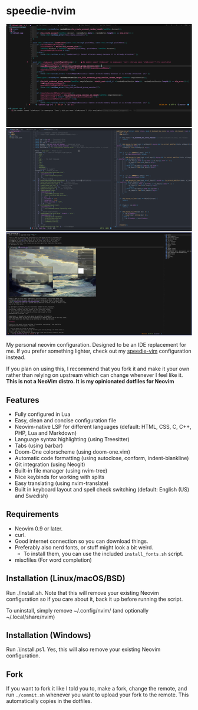 # speedie-nvim

![img](./screenshots/scr0.png)
![img](./screenshots/scr1.png)
![img](./screenshots/scr2.png)

My personal neovim configuration. Designed to be an IDE replacement for me.
If you prefer something lighter, check out my [speedie-vim](https://git.speedie.site/speedie/speedie-vim) configuration instead.

If you plan on using this, I recommend that you fork it and make it your own rather than relying on upstream which
can change whenever I feel like it. **This is not a NeoVim distro. It is my opinionated dotfiles for Neovim**

## Features

- Fully configured in Lua
- Easy, clean and concise configuration file
- Neovim-native LSP for different languages (default: HTML, CSS, C, C++, PHP, Lua and Markdown)
- Language syntax highlighting (using Treesitter)
- Tabs (using barbar)
- Doom-One colorscheme (using doom-one.vim)
- Automatic code formatting (using autoclose, conform, indent-blankline)
- Git integration (using Neogit)
- Built-in file manager (using nvim-tree)
- Nice keybinds for working with splits
- Easy translating (using nvim-translate)
- Built in keyboard layout and spell check switching (default: English (US) and Swedish)

## Requirements

- Neovim 0.9 or later.
- curl.
- Good internet connection so you can download things.
- Preferably also nerd fonts, or stuff might look a bit weird.
  - To install them, you can use the included `install_fonts.sh` script.
- miscfiles (For word completion)

## Installation (Linux/macOS/BSD)

Run ./install.sh. Note that this will remove your
existing Neovim configuration so if you care about it, back it up before running the script.

To uninstall, simply remove ~/.config/nvim/ (and optionally ~/.local/share/nvim)

## Installation (Windows)

Run .\install.ps1. Yes, this will also remove your existing Neovim configuration.

## Fork

If you want to fork it like I told you to, make a fork, change the remote,
and run `./commit.sh` whenever you want to upload your fork to the remote. This
automatically copies in the dotfiles.
